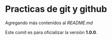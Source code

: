 # Practicas de git y github

Agregando más contenidos al _README.md_

Este comit es para oficializar la versión **1.0.0**.
